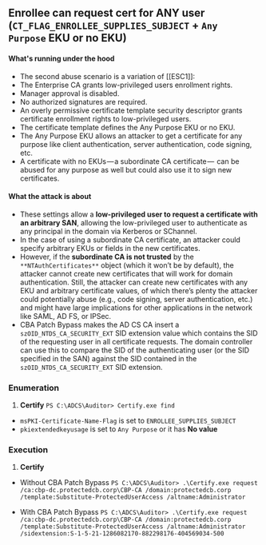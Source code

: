 ## Enrollee can request cert for ANY user (`CT_FLAG_ENROLLEE_SUPPLIES_SUBJECT` + `Any Purpose` EKU or no EKU) ##

#### What's running under the hood ####
- The second abuse scenario is a variation of [[ESC1]]:
- The Enterprise CA grants low-privileged users enrollment rights.
- Manager approval is disabled.
- No authorized signatures are required.
- An overly permissive certificate template security descriptor grants certificate enrollment rights to low-privileged users.
- The certificate template defines the Any Purpose EKU or no EKU.
- The Any Purpose EKU allows an attacker to get a certificate for any purpose like client authentication, server authentication, code signing, etc.
- A certificate with no EKUs — a subordinate CA certificate —  can be abused for any purpose as well but could also use it to sign new certificates.

#### What the attack is about ####
- These settings allow a **low-privileged user to request a certificate with an arbitrary SAN**, allowing the low-privileged user to authenticate as any principal in the domain via Kerberos or SChannel.
- In the case of using a subordinate CA certificate, an attacker could specify arbitrary EKUs or fields in the new certificates.
- However, if the **subordinate CA is not trusted** by the `**NTAuthCertificates**` object (which it won’t be by default), the attacker cannot create new certificates that will work for domain authentication. Still, the attacker can create new certificates with any EKU and arbitrary certificate values, of which there’s plenty the attacker could potentially abuse (e.g., code signing, server authentication, etc.) and might have large implications for other applications in the network like SAML, AD FS, or IPSec.
- CBA Patch Bypass makes the AD CS CA insert a `szOID_NTDS_CA_SECURITY_EXT` SID extension value which contains the SID of the requesting user in all certificate requests. The domain controller can use this to compare the SID of the authenticating user (or the SID specified in the SAN) against the SID contained in the `szOID_NTDS_CA_SECURITY_EXT` SID extension.
### Enumeration ###
1. **Certify**
`PS C:\ADCS\Auditor> Certify.exe find`

- `msPKI-Certificate-Name-Flag` is set to `ENROLLEE_SUPPLIES_SUBJECT`
- `pkiextendedkeyusage` is set to `Any Purpose` or it has **No value**

### Execution ###
1. **Certify**
- Without CBA Patch Bypass
`PS C:\ADCS\Auditor> .\Certify.exe request /ca:cbp-dc.protectedcb.corp\CBP-CA /domain:protectedcb.corp /template:Substitute-ProtectedUserAccess /altname:Administrator`

- With CBA Patch Bypass
`PS C:\ADCS\Auditor> .\Certify.exe request /ca:cbp-dc.protectedcb.corp\CBP-CA /domain:protectedcb.corp /template:Substitute-ProtectedUserAccess /altname:Administrator /sidextension:S-1-5-21-1286082170-882298176-404569034-500`
